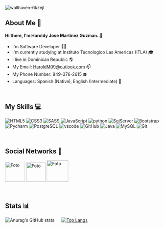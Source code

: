 ![wallhaven-6kzejl](https://user-images.githubusercontent.com/93040571/153111507-2286838c-3804-4d7c-82d8-999f9fb4c56f.jpg)


## About Me :bust_in_silhouette:

#### Hi there, I'm Haroldy Jose Martinez Guzman..👋

- I'm Software Developer 🧑‍💻
- I'm currently studying at Instituto Tecnologico Las Americas (ITLA) 🎓
- I live in Dominican Republic 🌎
- My Email: HaroldM09@outlook.com 📫
- My Phone Number: 849-376-2615 ☎️  
- Languages: Spanish (Native), English (Intermediate) 💬

&nbsp;

## My Skills :computer:

![HTML5](https://img.shields.io/badge/-HTML5-E34F26?style=for-the-badge&logo=html5&logoColor=white)
![CSS3](https://img.shields.io/badge/-CSS3-1572B6?style=for-the-badge&logo=css3&logoColor=white)
![SASS](https://img.shields.io/badge/Sass-CC6699?style=for-the-badge&logo=sass&logoColor=white)
![JavaScript](https://img.shields.io/badge/-JavaScript-yellow?style=for-the-badge&logo=javascript&logoColor=white)
![python](https://img.shields.io/badge/-Python-blue?style=for-the-badge&logo=python&logoColor=white)
![SqlServer](https://img.shields.io/badge/-SQLServer-red?style=for-the-badge&logo=Sqlserver&logoColor=white)
![Bootstrap](https://img.shields.io/badge/-Bootstrap-563D7C?style=for-the-badge&logo=bootstrap&logoColor=white)
![Pycharm](https://img.shields.io/badge/-Pycharm-green?style=for-the-badge&logo=Pycharm&logoColor=white)
![PostgreSQL](https://img.shields.io/badge/PostgreSQL-316192?style=for-the-badge&logo=postgresql&logoColor=white)
![vscode](https://img.shields.io/badge/-Vscode-blue?style=for-the-badge&logo=visualstudiocode&logoColor=white)
![GitHub](https://img.shields.io/badge/-GitHub-181717?style=for-the-badge&logo=github&logoColor=white)
![Java](https://img.shields.io/badge/-java-red?style=for-the-badge&logo=java&logoColor=white)
![MySQL](https://img.shields.io/badge/-MySQL-blue?style=for-the-badge&logo=mysql&logoColor=white)
![Git](https://img.shields.io/badge/-Git-red?style=for-the-badge&logo=git&logoColor=white)

&nbsp;

## Social Networks :iphone:

<a id="instagram" href="https://www.instagram.com/harold98g/"><img width='65px' src="https://logos-world.net/wp-content/uploads/2020/06/Instagram-Logo-700x394.png" alt="Foto"></a>
<a id="telegram" target="_blank" href="https://t.me/haroldymart"><img width='63px' src="https://logos-world.net/wp-content/uploads/2021/03/Telegram-Logo.png" alt="Foto"></a> 
<a id="whatsapp" href="https://wa.me/+8493762615"><img width='70px' src="https://logos-world.net/wp-content/uploads/2020/05/WhatsApp-Logo.png" alt="Foto"></a> 


&nbsp;

## Stats :bar_chart:

![Anurag's GitHub stats](https://github-readme-stats.vercel.app/api?username=HaroldMart&show_icons=true&theme=radical)&nbsp; &nbsp; &nbsp; [![Top Langs](https://github-readme-stats.vercel.app/api/top-langs/?username=HaroldMart&layout=compact)](https://github.com/anuraghazra/github-readme-stats) 


<!---
HaroldMart/HaroldMart is a ✨ special ✨ repository because its `README.md` (this file) appears on your GitHub profile.
You can click the Preview link to take a look at your changes.
--->


